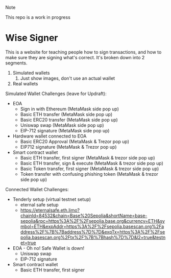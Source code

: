 > [!NOTE]
> This repo is a work in progress


# Wise Signer

This is a website for teaching people how to sign transactions, and how to make sure they are signing what's correct. It's broken down into 2 segments.

1. Simulated wallets
   1. Just show images, don't use an actual wallet
2. Real wallets

Simulated Wallet Challenges (leave for Updraft):
- EOA
  - Sign in with Ethereum (MetaMask side pop up)
  - Basic ETH transfer (MetaMask side pop up)
  - Basic ERC20 transfer (MetaMask side pop up)
  - Uniswap swap (MetaMask side pop up)
  - EIP-712 signature (MetaMask side pop up)
- Hardware wallet connected to EOA
  - Basic ERC20 Approval (MetaMask & Trezor pop up)
  - EIP712 signature (MetaMask & Trezor pop up)
- Smart contract wallet
  - Basic ETH transfer, first signer (MetaMask & trezor side pop up)
  - Basic ETH transfer, sign & execute (MetaMask & trezor side pop up)
  - Basic Token transfer, first signer (MetaMask & trezor side pop up)
  - Token transfer with confusing phishing token (MetaMask & trezor side pop up)

Connected Wallet Challenges:
- Tenderly setup (virtual testnet setup)
  - eternal safe setup
  - https://eternalsafe.eth.limo?chainId=84532&chain=Base%20Sepolia&shortName=base-sepolia&rpc=https%3A%2F%2Fsepolia.base.org&currency=ETH&symbol=ETH&expAddr=https%3A%2F%2Fsepolia.basescan.org%2Faddress%2F%7B%7Baddress%7D%7D&expTx=https%3A%2F%2Fsepolia.basescan.org%2Ftx%2F%7B%7Bhash%7D%7D&l2=true&testnet=true
- EOA - Oh no! Safe Wallet is down! 
  - Uniswap swap
  - EIP-712 signature
- Smart contract wallet
  - Basic ETH transfer, first signer


